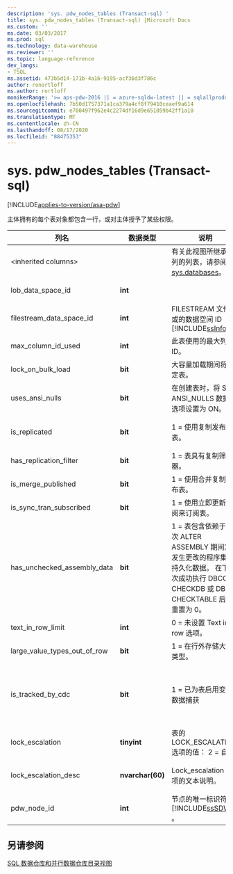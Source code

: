 ```yaml
---
description: 'sys. pdw_nodes_tables (Transact-sql) '
title: sys. pdw_nodes_tables (Transact-sql) |Microsoft Docs
ms.custom: ''
ms.date: 03/03/2017
ms.prod: sql
ms.technology: data-warehouse
ms.reviewer: ''
ms.topic: language-reference
dev_langs:
- TSQL
ms.assetid: 473b5d14-171b-4a16-9195-acf36d3f786c
author: ronortloff
ms.author: rortloff
monikerRange: '>= aps-pdw-2016 || = azure-sqldw-latest || = sqlallproducts-allversions'
ms.openlocfilehash: 7b50d1757371a1ca379a4cf8f79410ceaef9a614
ms.sourcegitcommit: e700497f962e4c2274df16d9e651059b42ff1a10
ms.translationtype: MT
ms.contentlocale: zh-CN
ms.lasthandoff: 08/17/2020
ms.locfileid: "88475353"
---
```

# <a name="syspdw_nodes_tables-transact-sql"></a>sys. pdw_nodes_tables (Transact-sql) 
[!INCLUDE[applies-to-version/asa-pdw](../../includes/applies-to-version/asa-pdw.md)]

  主体拥有的每个表对象都包含一行，或对主体授予了某些权限。  
  
|列名|数据类型|说明|范围|  
|-----------------|---------------|-----------------|-----------|  
|\<inherited columns>||有关此视图所继承的列的列表，请参阅 [sys.databases](../system-catalog-views/sys-objects-transact-sql.md)。||  
|lob_data_space_id|**int**||始终为 0。|  
|filestream_data_space_id|**int**|FILESTREAM 文件组或的数据空间 ID [!INCLUDE[ssInfoNA](../../includes/ssinfona-md.md)]|Null|  
|max_column_id_used|**int**|此表使用的最大列 ID。||  
|lock_on_bulk_load|**bit**|大容量加载期间将锁定表。|TBD|  
|uses_ansi_nulls|**bit**|在创建表时，将 SET ANSI_NULLS 数据库选项设置为 ON。|1|  
|is_replicated|**bit**|1 = 使用复制发布表。|0不支持复制。|  
|has_replication_filter|**bit**|1 = 表具有复制筛选器。|0|  
|is_merge_published|**bit**|1 = 使用合并复制发布表。|0不支持。|  
|is_sync_tran_subscribed|**bit**|1 = 使用立即更新订阅来订阅表。|0不支持。|  
|has_unchecked_assembly_data|**bit**|1 = 表包含依赖于上次 ALTER ASSEMBLY 期间定义发生更改的程序集的持久化数据。 在下一次成功执行 DBCC CHECKDB 或 DBCC CHECKTABLE 后将重置为 0。|0不支持 CLR。|  
|text_in_row_limit|**int**|0 = 未设置 Text in row 选项。|始终为 0。|  
|large_value_types_out_of_row|**bit**|1 = 在行外存储大值类型。|始终为 0。|  
|is_tracked_by_cdc|**bit**|1 = 已为表启用变更数据捕获|始终为 0;无 CDC 支持。|  
|lock_escalation|**tinyint**|表的 LOCK_ESCALATION 选项的值： 2 = 自动|始终为2。|  
|lock_escalation_desc|**nvarchar(60)**|Lock_escalation 选项的文本说明。|始终 "自动"。|  
|pdw_node_id|**int**|节点的唯一标识符 [!INCLUDE[ssSDW](../../includes/sssdw-md.md)] 。|NOT NULL|  
  
## <a name="see-also"></a>另请参阅  
 [SQL 数据仓库和并行数据仓库目录视图](../../relational-databases/system-catalog-views/sql-data-warehouse-and-parallel-data-warehouse-catalog-views.md)  
  
  
